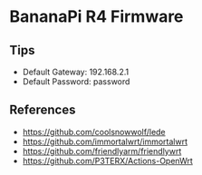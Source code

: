 # BananaPi R4 Firmware

## Tips
* Default Gateway: 192.168.2.1
* Default Password: password

## References
* https://github.com/coolsnowwolf/lede
* https://github.com/immortalwrt/immortalwrt
* https://github.com/friendlyarm/friendlywrt
* https://github.com/P3TERX/Actions-OpenWrt
